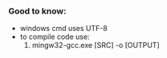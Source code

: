 ### Good to know:

- windows cmd uses UTF-8
- to compile code use:
    1. mingw32-gcc.exe [SRC] -o [OUTPUT]
